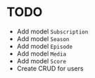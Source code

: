 # TODO

- Add model `Subscription`
- Add model `Season`
- Add model `Episode`
- Add model `Media`
- Add model `Score`
- Create CRUD for users
